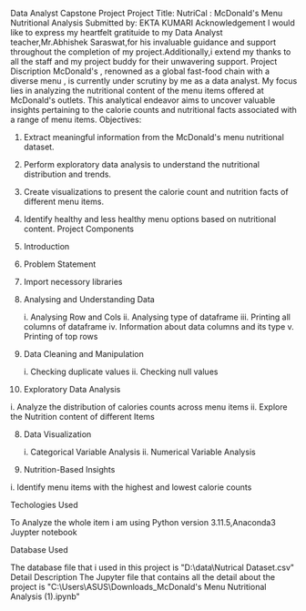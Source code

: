 Data Analyst Capstone Project
Project Title: NutriCal : McDonald's Menu Nutritional Analysis
Submitted by: EKTA KUMARI
Acknowledgement
I would like to express my heartfelt gratituide to my Data Analyst teacher,Mr.Abhishek Saraswat,for his invaluable guidance and support throughout the completion of my project.Additionally,i extend my thanks to all the staff and my project buddy for their unwavering support.
Project Discription
McDonald's , renowned as a global fast-food chain with a diverse menu , is currently under scrutiny by me as a data analyst. My focus lies in analyzing the nutritional content of the menu items offered at McDonald's outlets. This analytical endeavor aims to uncover valuable insights pertaining to the calorie counts and nutritional facts associated with a range of menu items.
Objectives:
1.	Extract meaningful information from the McDonald's menu nutritional dataset.
2.	Perform exploratory data analysis to understand the nutritional distribution and trends.
3.	Create visualizations to present the calorie count and nutrition facts of different menu items.
4.	Identify healthy and less healthy menu options based on nutritional content.
Project Components
1. Introduction
2. Problem Statement
3. Import necessory libraries
4. Analysing and Understanding Data

   i. Analysing Row and Cols
  ii. Analysing type of dataframe
 iii. Printing all columns of dataframe
  iv. Information about data columns and its type
   v. Printing of top rows
   
6. Data Cleaning and Manipulation

   i. Checking duplicate values
  ii. Checking null values

7. Exploratory Data Analysis

  i. Analyze the distribution of calories counts across menu items
 ii. Explore the Nutrition content of different Items
 
8. Data Visualization

   i. Categorical Variable Analysis
  ii. Numerical Variable Analysis
 
9. Nutrition-Based Insights

  i. Identify menu items with the highest and lowest calorie counts 

Techologies Used

To Analyze the whole item i am using Python version 3.11.5,Anaconda3 Juypter notebook

Database Used

The database file that i used in this project is "D:\data\Nutrical Dataset.csv"
Detail Description
The Jupyter file that contains all the detail about the project is 
"C:\Users\ASUS\Downloads\_McDonald's Menu Nutritional Analysis (1).ipynb"
